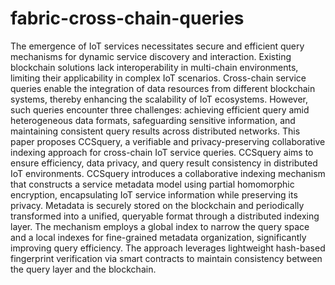 # fabric-cross-chain-queries
 The emergence of IoT services necessitates secure and efficient query mechanisms for dynamic service discovery and interaction. Existing blockchain solutions lack interoperability in multi-chain environments, limiting their applicability in complex IoT scenarios. Cross-chain service queries enable the integration of data resources from different blockchain systems, thereby enhancing the scalability of IoT ecosystems. However, such queries encounter three challenges: achieving efficient query amid heterogeneous data formats, safeguarding sensitive information, and maintaining consistent query results across distributed networks. This paper proposes CCSquery, a verifiable and privacy-preserving collaborative indexing approach for cross-chain IoT service queries. CCSquery aims to ensure efficiency, data privacy, and query result consistency in distributed IoT environments.   CCSquery introduces a collaborative indexing mechanism that constructs a service metadata model using partial homomorphic encryption, encapsulating IoT service information while preserving its privacy. Metadata is securely stored on the blockchain and periodically transformed into a unified, queryable format through a distributed indexing layer. The mechanism employs a global index to narrow the query space and a local indexes for fine-grained metadata organization, significantly improving query efficiency. The approach leverages lightweight hash-based fingerprint verification via smart contracts to maintain consistency between the query layer and the blockchain.
